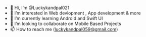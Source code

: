- 👋 Hi, I’m @Luckykandpal021
- 👀 I’m interested in Web devlopment , App development & more
- 🌱 I’m currently learning Android and Swift UI
- 💞️ I’m looking to collaborate on Mobile Based Projects
- 📫 How to reach me (luckykandpal059@gmail.com)

<!---
Luckykandpal021/Luckykandpal021 is a ✨ special ✨ repository because its `README.md` (this file) appears on your GitHub profile.
You can click the Preview link to take a look at your changes.
--->
